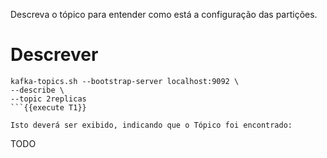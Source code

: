Descreva o tópico para entender como está a configuração das partições.

# Descrever

```
kafka-topics.sh --bootstrap-server localhost:9092 \
--describe \
--topic 2replicas
```{{execute T1}}

Isto deverá ser exibido, indicando que o Tópico foi encontrado:

```
TODO
```